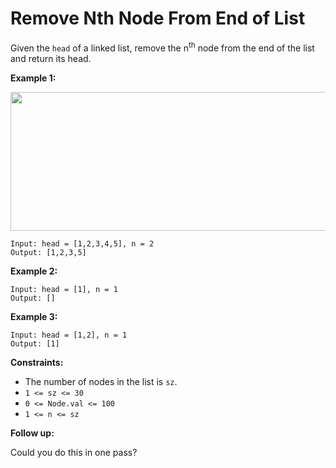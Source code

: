 # Remove Nth Node From End of List

Given the `head` of a linked list, remove the n<sup>th</sup> node from the end of the list and return its head.

 

**Example 1:**

<img alt="" src="https://assets.leetcode.com/uploads/2020/10/03/remove_ex1.jpg" style="width: 542px; height: 222px;">

    Input: head = [1,2,3,4,5], n = 2
    Output: [1,2,3,5]

**Example 2:**

    Input: head = [1], n = 1
    Output: []

**Example 3:**

    Input: head = [1,2], n = 1
    Output: [1]
 

**Constraints:**

- The number of nodes in the list is `sz`.
- `1 <= sz <= 30`
- `0 <= Node.val <= 100`
- `1 <= n <= sz`
 

**Follow up:**

Could you do this in one pass?